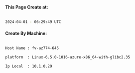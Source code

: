 
   
#### This Page Create at:

```bash

2024-04-01 - 06:29:49 UTC

```

#### Create By Machine:

```bash

Host Name : fv-az774-645

platform  : Linux-6.5.0-1016-azure-x86_64-with-glibc2.35

Ip Local  : 10.1.0.29

```

